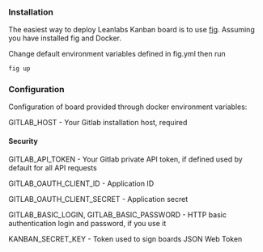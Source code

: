 ### Installation

The easiest way to deploy Leanlabs Kanban board is to use [fig](http://www.fig.sh/). Assuming you have installed fig and Docker.

Change default environment variables defined in fig.yml then run 

```bash
fig up
```

### Configuration

Configuration of board provided through docker environment variables:

GITLAB_HOST - Your Gitlab installation host, required

#### Security



GITLAB_API_TOKEN - Your Gitlab private API token, if defined used by default for all API requests

GITLAB_OAUTH_CLIENT_ID - Application ID

GITLAB_OAUTH_CLIENT_SECRET - Application secret

GITLAB_BASIC_LOGIN, GITLAB_BASIC_PASSWORD - HTTP basic authentication login and password, if you use it

KANBAN_SECRET_KEY - Token used to sign boards JSON Web Token

